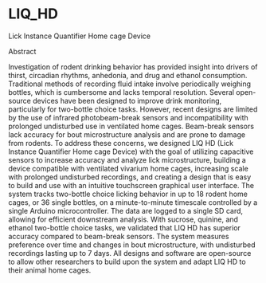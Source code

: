 # LIQ_HD
Lick Instance Quantifier Home cage Device 

Abstract

Investigation of rodent drinking behavior has provided insight into drivers of thirst, circadian rhythms, anhedonia, and drug and ethanol consumption. Traditional methods of recording fluid intake involve periodically weighing bottles, which is cumbersome and lacks temporal resolution. Several open-source devices have been designed to improve drink monitoring, particularly for two-bottle choice tasks. However, recent designs are limited by the use of infrared photobeam-break sensors and incompatibility with prolonged undisturbed use in ventilated home cages. Beam-break sensors lack accuracy for bout microstructure analysis and are prone to damage from rodents. To address these concerns, we designed LIQ HD (Lick Instance Quantifier Home cage Device) with the goal of utilizing capacitive sensors to increase accuracy and analyze lick microstructure, building a device compatible with ventilated vivarium home cages, increasing scale with prolonged undisturbed recordings, and creating a design that is easy to build and use with an intuitive touchscreen graphical user interface. The system tracks two-bottle choice licking behavior in up to 18 rodent home cages, or 36 single bottles, on a minute-to-minute timescale controlled by a single Arduino microcontroller. The data are logged to a single SD card, allowing for efficient downstream analysis. With sucrose, quinine, and ethanol two-bottle choice tasks, we validated that LIQ HD has superior accuracy compared to beam-break sensors. The system measures preference over time and changes in bout microstructure, with undisturbed recordings lasting up to 7 days. All designs and software are open-source to allow other researchers to build upon the system and adapt LIQ HD to their animal home cages.
